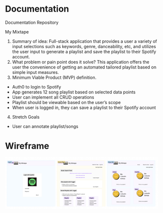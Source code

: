 # Documentation
Documentation Repository

My Mixtape

1. Summary of idea: Full-stack application that provides a user a variety of input selections such as keywords, genre, danceability, etc, and utilizes the user input to generate a playlist and save the playlist to their Spotify account. 
2. What problem or pain point does it solve? This application offers the user the convenience of getting an automated tailored playlist based on simple input measures.
3. Minimum Viable Product (MVP) definition.
- Auth0 to login to Spotify
- App generates 12 song playlist based on selected data points
- User can implement all CRUD operations
- Playlist should be viewable based on the user’s scope
- When user is logged in, they can save a playlist to their Spotify account
4. Stretch Goals
- User can annotate playlist/songs

# Wireframe
<img src="wireframe.png" />
